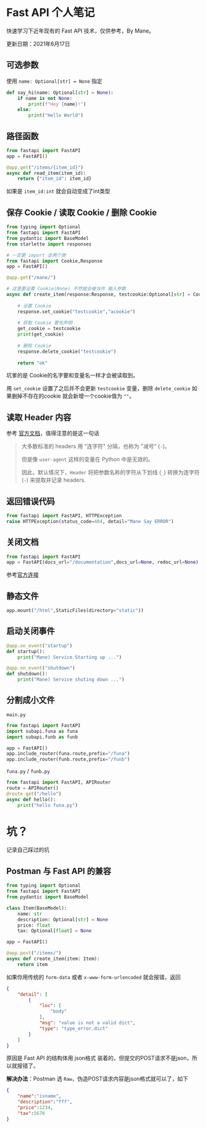 # Fast API 个人笔记

快速学习下近年现有的 Fast API 技术，仅供参考，By Mane。

更新日期：2021年6月17日

## 可选参数

使用 `name: Optional[str] = None` 指定

``` python
def say_hi(name: Optional[str] = None):
    if name is not None:
        print(f"Hey {name}!")
    else:
        print("Hello World")
```

## 路径函数

```python
from fastapi import FastAPI
app = FastAPI()

@app.get("/items/{item_id}")
async def read_item(item_id):
    return {"item_id": item_id}
```

如果是 `item_id:int`  就会自动变成了int类型

##  保存 Cookie / 读取 Cookie / 删除 Cookie

``` python
from typing import Optional
from fastapi import FastAPI
from pydantic import BaseModel
from starlette import responses

# 一定要 import 这两个类
from fastapi import Cookie,Response
app = FastAPI()

@app.get("/mane/")

# 这里要设置 Cookie(None) 不然就会被当作 输入参数
async def create_item(response:Response, testcookie:Optional[str] = Cookie(None)):
    
    # 设置 Cookie
    response.set_cookie("testcookie","acookie")
    
    # 获取 Cookie 要先声明
    get_cookie = testcookie
    print(get_cookie)
    
    # 删除 Cookie
    response.delete_cookie("testcookie") 
    
    return "ok"
```

坑爹的是 Cookie的名字要和变量名一样才会被读取到。

用 `set_cookie` 设置了之后并不会更新 `testcookie` 变量，删除 `delete_cookie` 如果删掉不存在的cookie 就会新增一个cookie值为 `""`。

## 读取 Header 内容

参考 [官方文档](https://fastapi.tiangolo.com/zh/tutorial/header-params/#_1)，值得注意的是这一句话

> 大多数标准的 headers 用 "连字符" 分隔，也称为 "减号" (`-`)。
>
> 但是像 `user-agent` 这样的变量在 Python 中是无效的。
>
> 因此，默认情况下，`Header` 将把参数名称的字符从下划线 (`_`) 转换为连字符 (`-`) 来提取并记录 headers.

## 返回错误代码

```python
from fastapi import FastAPI, HTTPException
raise HTTPException(status_code=404, detail="Mane Say ERROR")
```

## 关闭文档

```python
from fastapi import FastAPI
app = FastAPI(docs_url="/documentation",docs_url=None, redoc_url=None)
```

参考[官方连接](https://fastapi.tiangolo.com/tutorial/metadata/#openapi-url)

## 静态文件

``` python
app.mount("/html",StaticFiles(directory="static"))
```

## 启动关闭事件

```python
@app.on_event("startup")
def startup():
    print("Mane) Service Starting up ...")

@app.on_event("shutdown")
def shutdown():
    print("Mane) Service shuting down ...")
```

## 分割成小文件

`main.py`

```python
from fastapi import FastAPI
import subapi.funa as funa
import subapi.funb as funb

app = FastAPI()
app.include_router(funa.route,prefix="/funa")
app.include_router(funb.route,prefix="/funb")
```

`funa.py` / `funb.py`

```python
from fastapi import FastAPI, APIRouter
route = APIRouter()
@route.get("/hello")
async def hello():
    print("hello funa.py")
```

# 坑？

记录自己踩过的坑

## Postman 与 Fast API 的兼容

```python
from typing import Optional
from fastapi import FastAPI
from pydantic import BaseModel

class Item(BaseModel):
    name: str
    description: Optional[str] = None
    price: float
    tax: Optional[float] = None

app = FastAPI()

@app.post("/items/")
async def create_item(item: Item):
    return item
```

如果你用传统的 `form-data` 或者 `x-www-form-urlencoded` 就会报错，返回

```json
{
    "detail": [
        {
            "loc": [
                "body"
            ],
            "msg": "value is not a valid dict",
            "type": "type_error.dict"
        }
    ]
}
```

原因是 Fast API 的结构体用 json格式 装着的，但提交的POST请求不是json，所以就报错了。

**解决办法**：Postman 选 `Raw`，伪造POST请求内容是json格式就可以了，如下

``` json
{
    "name":"isname",
    "description":"fff",
    "price":1234,
    "tax":5678
}
```

